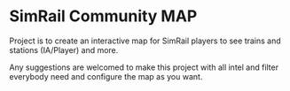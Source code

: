 # SimRail Community MAP

Project is to create an interactive map for SimRail players to see trains and stations (IA/Player) and more.

Any suggestions are welcomed to make this project with all intel and filter everybody need and configure the map as you want.
